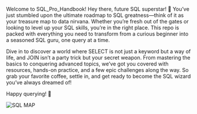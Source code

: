 Welcome to SQL_Pro_Handbook!
Hey there, future SQL superstar! 🎉 You’ve just stumbled upon the ultimate roadmap to SQL greatness—think of it as your treasure map to data nirvana. Whether you’re fresh out of the gates or looking to level up your SQL skills, you’re in the right place. This repo is packed with everything you need to transform from a curious beginner into a seasoned SQL guru, one query at a time.

Dive in to discover a world where SELECT is not just a keyword but a way of life, and JOIN isn’t a party trick but your secret weapon. From mastering the basics to conquering advanced topics, we’ve got you covered with resources, hands-on practice, and a few epic challenges along the way. So grab your favorite coffee, settle in, and get ready to become the SQL wizard you’ve always dreamed of!

Happy querying! 🚀



![SQL MAP](https://github.com/user-attachments/assets/bb1890e2-2309-4426-9162-da9b6398eee2)
